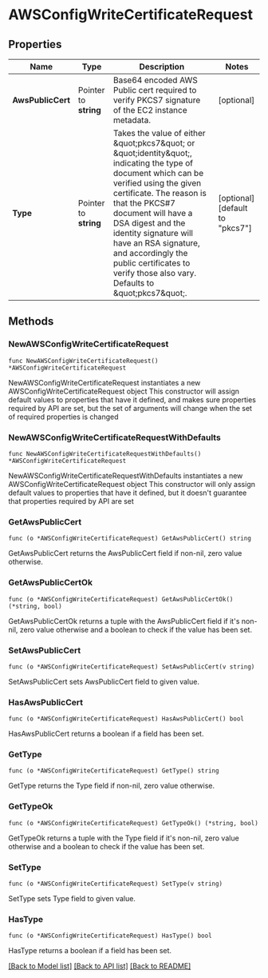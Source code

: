 # AWSConfigWriteCertificateRequest

## Properties

Name | Type | Description | Notes
------------ | ------------- | ------------- | -------------
**AwsPublicCert** | Pointer to **string** | Base64 encoded AWS Public cert required to verify PKCS7 signature of the EC2 instance metadata. | [optional] 
**Type** | Pointer to **string** | Takes the value of either \&quot;pkcs7\&quot; or \&quot;identity\&quot;, indicating the type of document which can be verified using the given certificate. The reason is that the PKCS#7 document will have a DSA digest and the identity signature will have an RSA signature, and accordingly the public certificates to verify those also vary. Defaults to \&quot;pkcs7\&quot;. | [optional] [default to "pkcs7"]

## Methods

### NewAWSConfigWriteCertificateRequest

`func NewAWSConfigWriteCertificateRequest() *AWSConfigWriteCertificateRequest`

NewAWSConfigWriteCertificateRequest instantiates a new AWSConfigWriteCertificateRequest object
This constructor will assign default values to properties that have it defined,
and makes sure properties required by API are set, but the set of arguments
will change when the set of required properties is changed

### NewAWSConfigWriteCertificateRequestWithDefaults

`func NewAWSConfigWriteCertificateRequestWithDefaults() *AWSConfigWriteCertificateRequest`

NewAWSConfigWriteCertificateRequestWithDefaults instantiates a new AWSConfigWriteCertificateRequest object
This constructor will only assign default values to properties that have it defined,
but it doesn't guarantee that properties required by API are set

### GetAwsPublicCert

`func (o *AWSConfigWriteCertificateRequest) GetAwsPublicCert() string`

GetAwsPublicCert returns the AwsPublicCert field if non-nil, zero value otherwise.

### GetAwsPublicCertOk

`func (o *AWSConfigWriteCertificateRequest) GetAwsPublicCertOk() (*string, bool)`

GetAwsPublicCertOk returns a tuple with the AwsPublicCert field if it's non-nil, zero value otherwise
and a boolean to check if the value has been set.

### SetAwsPublicCert

`func (o *AWSConfigWriteCertificateRequest) SetAwsPublicCert(v string)`

SetAwsPublicCert sets AwsPublicCert field to given value.

### HasAwsPublicCert

`func (o *AWSConfigWriteCertificateRequest) HasAwsPublicCert() bool`

HasAwsPublicCert returns a boolean if a field has been set.

### GetType

`func (o *AWSConfigWriteCertificateRequest) GetType() string`

GetType returns the Type field if non-nil, zero value otherwise.

### GetTypeOk

`func (o *AWSConfigWriteCertificateRequest) GetTypeOk() (*string, bool)`

GetTypeOk returns a tuple with the Type field if it's non-nil, zero value otherwise
and a boolean to check if the value has been set.

### SetType

`func (o *AWSConfigWriteCertificateRequest) SetType(v string)`

SetType sets Type field to given value.

### HasType

`func (o *AWSConfigWriteCertificateRequest) HasType() bool`

HasType returns a boolean if a field has been set.


[[Back to Model list]](../README.md#documentation-for-models) [[Back to API list]](../README.md#documentation-for-api-endpoints) [[Back to README]](../README.md)


